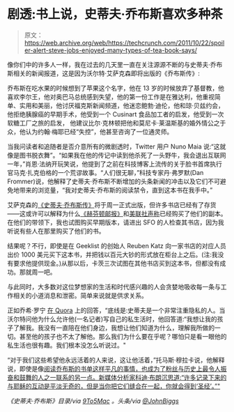 # 剧透:书上说，史蒂夫·乔布斯喜欢多种茶

> 原文：<https://web.archive.org/web/https://techcrunch.com/2011/10/22/spoiler-alert-steve-jobs-enjoyed-many-types-of-tea-book-says/>

像你们中的许多人一样，我在过去的几天里一直在关注源源不断的与史蒂夫·乔布斯相关的新闻报道，这是因为沃尔特·艾萨克森即将出版的《乔布斯传》:

乔布斯在吃水果的时候想到了苹果这个名字，他在 13 岁的时候放弃了基督教，他喜欢李尔王，他对奥巴马总统感到失望，他的第一份工作是在雅达利，他重视简单、实用和美丽，他讨厌福克斯新闻频道，他迷恋鲍勃·迪伦，他和琼·贝兹约会，他拒绝胰腺癌的早期手术，他受到一个 Cusinart 食品加工者的启发，他受到一次软糖工厂之旅的启发， 他建议比尔·克林顿把他和莫尼卡·莱温斯基的婚外情公之于众，他认为约翰·梅耶已经“失控”，他甚至咨询了一位通灵师。

当我问读者和追随者是否介意所有的微剧透时，Twitter 用户 Nuno Maia 说:“这就像是图书脱衣舞”。“如果我在他的传记中读到他杀死了一头野牛，我会退出互联网一年，”肖恩·法纳开玩笑说，他提到了之前在科技博客上流传的关于脸书首席执行官马克·扎克伯格的一个荒谬故事。“人们很无聊，”科技专家丹·弗罗默(Dan Frommer)说，他解释了史蒂夫·乔布斯不断增加的头条新闻的冲击以及它们不可避免地带来的浏览量，“我对史蒂夫·乔布斯的阅读禁令，直到这本书在我手中。”

艾萨克森的[《史蒂夫·乔布斯传》](https://web.archive.org/web/20230205022733/http://www.amazon.com/Steve-Jobs-Walter-Isaacson/dp/1451648537)将于周一正式出版，但许多书店已经有了存货——这或许可以解释为什么[《赫芬顿邮报》](https://web.archive.org/web/20230205022733/http://www.huffingtonpost.com/2011/10/21/the-steve-jobs-reading-list-the-books_n_1024021.html)和[美联社声称](https://web.archive.org/web/20230205022733/http://news.yahoo.com/jobs-questioned-authority-life-book-says-234107627.html)已经购买了他们的副本。在他们的带领下，我也试图购买早期版本，请进出 SFO 的人检查其书店，因为我听说有些人在那里购买了他们的书。

结果呢？不行，即使是在 Geeklist 的创始人 Reuben Katz 向一家书店的对应人员出价 1000 美元买下这本书，并把钱以百元大钞的形式放在柜台上之后。(注:我没有要求他提供现金。)从那以后，卡茨三次试图在其他书店买到这本书，但都没有成功。那就周一吧。

与此同时，大多数对这位梦想家的生活和时代感兴趣的人会贪婪地吸收每一条与工作相关的小道消息和泄密。简单来说就是供求关系。

正如乔希·罗宁 [在 Quora](https://web.archive.org/web/20230205022733/http://www.quora.com/Steve-Jobs/Why-do-we-care-so-much-about-all-these-incremental-Steve-Jobs-stories?srid=uPz) 上的回答，“底线是:史蒂夫是一个非常注重隐私的人。当沃尔特问他为什么允许他(一名记者)写自己的私生活时，他回答道:“我想让我的孩子了解我。我没有一直陪在他们身边，我想让他们知道为什么，理解我所做的一切。甚至他的孩子也不太了解他。那么我们为什么要在乎呢？哪怕只是看一眼他的私生活也很有趣。我们根本没怎么听说过。"

“对于我们这些希望他永远活着的人来说，这让他活着，”托马斯·穆拉卡说，他解释说，即使是像[阅读乔布斯的书单这样平凡的事情，也成为了粉丝与历史上最令人振奋和鼓舞的人之一联系的另一点。新媒体分析家科迪·布朗沉思道:“许多记录下来的与耶稣的互动是平淡无奇的，但是当你把它们缝合在一起，你就会得到‘圣经’。”"](https://web.archive.org/web/20230205022733/http://www.huffingtonpost.com/2011/10/21/the-steve-jobs-reading-list-the-books_n_1024021.html)

*《史蒂夫·乔布斯》目录/via [9To5Mac](https://web.archive.org/web/20230205022733/https://twitter.com/#!/9to5mac/status/127877679767756800) 。头条/via [@JohnBiggs](https://web.archive.org/web/20230205022733/http://www.twitter.com/johnbiggs)*